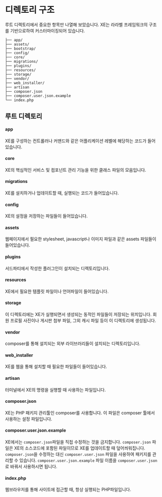 # 디렉토리 구조

루트 디렉토리에서 중요한 항목만 나열해 보았습니다. XE는 라라벨 프레임워크의 구조를 기반으로하여 커스터마이징되어 있습니다.

```
├── app/
├── assets/
├── bootstrap/
├── config/
├── core/
├── migrations/
├── plugins/
├── resources/
├── storage/
├── vendor/
├── web_installer/
├── artisan
├── composer.json
├── composer.user.json.example
└── index.php
```

## 루트 디렉토리

#### app

XE를 구성하는 컨트롤러나 커맨드와 같은 어플리케이션 레벨에 해당하는 코드가 들어있습니다.


#### core

XE의 핵심적인 서비스 및 컴포넌트 관리 기능을 위한 클래스 파일의 모음입니다.


#### migrations

XE를 설치하거나 업데이트할 때, 실행되는 코드가 들어있습니다.


#### config

XE의 설정을 저장하는 파일들이 들어있습니다.


#### assets

웹페이지에서 필요한 stylesheet, javascript나 이미지 파일과 같은 assets 파일들이 들어있습니다.


#### plugins

서드파티에서 작성한 플러그인이 설치되는 디렉토리입니다.


#### resources

XE에서 필요한 템플릿 파일이나 언어파일이 들어있습니다.


#### storage

이 디렉토리에는 XE가 실행되면서 생성되는 동적인 파일들이 저장되는 위치입니다. 회원 프로필 사진이나 게시판 첨부 파일, 그외 캐시 파일 등이 이 디렉토리에 생성됩니다.


#### vendor

composer를 통해 설치되는 외부 라이브러리들이 설치되는 디렉토리입니다.


#### web_installer

XE를 웹을 통해 설치할 때 필요한 파일들이 들어있습니다.


#### artisan

터미널에서 XE의 명령을 실행할 때 사용하는 파일입니다.


#### composer.json

XE는 PHP 패키지 관리툴인 composer를 사용합니다. 이 파일은 composer 툴에서 사용하는 설정 파일입니다.


#### composer.user.json.example

XE에서는 `composer.json`파일을 직접 수정하는 것을 금지합니다. `composer.json` 파일은 XE의 소스코드에 포함된 파일이므로 XE를 업데이트할 때 덮어씌워집니다. `composer.json`을 수정하는 대신 `composer.user.json` 파일을 사용하여 패키지를 관리할 수 있습니다. `composer.user.json.example` 파일 이름을 `composer.user.json`로 바꿔서 사용하시면 됩니다.


#### index.php

웹브라우저를 통해 사이트에 접근할 때, 항상 실행되는 PHP파일입니다.



